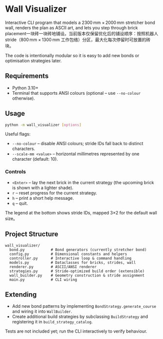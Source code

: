 # Wall Visualizer

Interactive CLI program that models a 2300 mm × 2000 mm stretcher bond wall, renders the plan as ASCII art, and lets you step through brick placement一块砖一块砖地铺设。当前版本仅保留优化后的铺设顺序：按照机器人 stride（800 mm × 1300 mm 工作包络）分区，最大化每次停留时可放置的砖块。

The code is intentionally modular so it is easy to add new bonds or optimisation strategies later.

## Requirements

- Python 3.10+
- Terminal that supports ANSI colours (optional – use `--no-colour` otherwise).

## Usage

```bash
python -m wall_visualizer [options]
```

Useful flags:

- `--no-colour` – disable ANSI colours; stride IDs fall back to distinct characters.
- `--scale-mm <value>` – horizontal millimetres represented by one character (default: 10).

### Controls

- `<Enter>` – lay the next brick in the current strategy (the upcoming brick is shown with a lighter shade).
- `r` – reset progress for the current strategy.
- `h` – print a short help message.
- `q` – quit.

The legend at the bottom shows stride IDs, mapped 3×2 for the default wall size。

## Project Structure

```
wall_visualizer/
  bond.py            # Bond generators (currently stretcher bond)
  config.py          # Dimensional constants and helpers
  controller.py      # Interactive loop & command handling
  models.py          # Dataclasses for bricks, strides, wall
  renderer.py        # ASCII/ANSI renderer
  strategies.py      # Stride-optimized build order (extensible)
  wall_builder.py    # Geometry construction & stride assignment
  main.py            # CLI wiring
```

## Extending

- Add new bond patterns by implementing `BondStrategy.generate_course` and wiring it into `WallBuilder`.
- Create additional build strategies by subclassing `BuildStrategy` and registering it in `build_strategy_catalog`.

Tests are not included yet; run the CLI interactively to verify behaviour.
